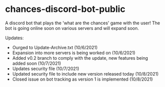 # chances-discord-bot-public
A discord bot that plays the 'what are the chances' game with the user! The bot is going online soon on various servers and will expand soon.

Updates:
- Ourged to Update-Archive.txt (10/6/2021)
- Expansion into more servers is being worked on (10/6/2021)
- Added v0.2 branch to comply with the update, new features being added soon (10/7/2021)
- Updates security file (10/7/2021)
- Updated security file to include new version released today (10/8/2021)
- Closed issue on bot tracking as version 1 is implemented (10/8/2021)
